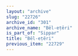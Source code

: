 ```yaml
---
layout: "archive"
slug: "22726"
archive_id: "301"
archive_name: "Bēl-eṭēri"
is_part_of: "Sippar"
title: "Bēl-eṭēri"
previous_item: "22729"
---
```


